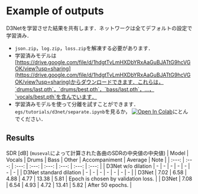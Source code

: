 # Example of outputs
D3Netを学習させた結果を共有します．ネットワークは全てデフォルトの設定で学習済み．
- `json.zip`，`log.zip`，`loss.zip`を解凍する必要があります．
- 学習済みモデルは[https://drive.google.com/file/d/1hdgtTvLmHXDbYRxAaGuBJATtG9hcVGOK/view?usp=sharing](https://drive.google.com/file/d/1hdgtTvLmHXDbYRxAaGuBJATtG9hcVGOK/view?usp=sharing)からダウンロードできます．これらは，`drums/last.pth`，`drums/best.pth`，`bass/last.pth`，...，`vocals/best.pth`を含んでいます．
- 学習済みモデルを使って分離を試すことができます．`egs/tutorials/d3net/separate.ipynb`を見るか， [![Open In Colab](https://colab.research.google.com/assets/colab-badge.svg)](https://colab.research.google.com/github/tky823/DNN-based_source_separation/blob/main/egs/tutorials/d3net/separate.ipynb)にとんでください．

## Results
SDR [dB] (`museval`によって計算された各曲のSDRの中央値の中央値)
| Model | Vocals | Drums | Bass | Other | Accompaniment | Average | Note |
| :---: | :---: | :---: | :---: | :---: | :---: | :---: | :---: |
| D3Net w/o dilation | - | - | - | - | - | - | - |
| D3Net standard dilation | - | - | - | - | - | - | - |
| D3Net | 7.02 | 6.58 | 4.88 | 4.77 | 13.38 | 5.81 | Epoch is chosen by validation loss. |
| D3Net | 7.08 | 6.54 | 4.93 | 4.72 | 13.41 | 5.82 | After 50 epochs. |
